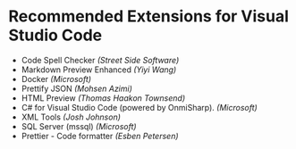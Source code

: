 # Recommended Extensions for Visual Studio Code

 - Code Spell Checker *(Street Side Software)*
 - Markdown Preview Enhanced *(Yiyi Wang)*
 - Docker *(Microsoft)*
 - Prettify JSON *(Mohsen Azimi)*
 - HTML Preview *(Thomas Haakon Townsend)*
 - C# for Visual Studio Code (powered by OnmiSharp). *(Microsoft)*
 - XML Tools *(Josh Johnson)*
 - SQL Server (mssql) *(Microsoft)*
 - Prettier - Code formatter *(Esben Petersen)*
